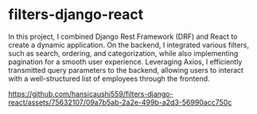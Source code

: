 # filters-django-react


In this project, I combined Django Rest Framework (DRF) and React to create a dynamic application. On the backend, I integrated various filters, such as search, ordering, and categorization, while also implementing pagination for a smooth user experience. Leveraging Axios, I efficiently transmitted query parameters to the backend, allowing users to interact with a well-structured list of employees through the frontend.


https://github.com/hansicaushi559/filters-django-react/assets/75632107/09a7b5ab-2a2e-499b-a2d3-56990acc750c


